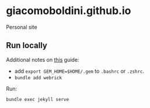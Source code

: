 # giacomoboldini.github.io
Personal site


## Run locally

Additional notes on [this](https://docs.github.com/en/pages/setting-up-a-github-pages-site-with-jekyll/creating-a-github-pages-site-with-jekyll#creating-your-site) guide:

 - add `export GEM_HOME=$HOME/.gem` to `.bashrc` or `.zshrc`.
 - `bundle add webrick`

Run:
```
bundle exec jekyll serve
```

